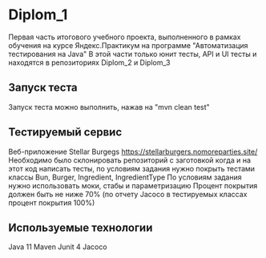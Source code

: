 # Diplom_1
Первая часть итогового учебного проекта, выполненного в рамках обучения на курсе Яндекс.Практикум на программе "Автоматизация тестирования на Java"
В этой части только юнит тесты, API и UI тесты и находятся в репозиториях Diplom_2 и Diplom_3

## Запуск теста
Запуск теста можно выполнить, нажав на "mvn clean test"

## Тестируемый сервис
Веб-приложение Stellar Burgegs https://stellarburgers.nomoreparties.site/
Необходимо было склонировать репозиторий с заготовкой когда и на этот код написать тесты, по условиям задания нужно покрыть тестами классы Bun, Burger, Ingredient, IngredientType
По условиям задания нужно использовать моки, стабы и параметризацию
Процент покрытия должен быть не ниже 70% (по отчету Jacoco в тестируемых классах процент покрытия 100%)

## Используемые технологии
Java 11
Maven
Junit 4
Jacoco

